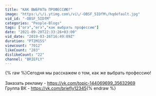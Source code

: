 ```yaml
---
title: "КАК ВЫБРАТЬ ПРОФЕССИЮ?"
image: "https:\/\/i.ytimg.com\/vi\/-OBSF_5IDfM\/hqdefault.jpg"
vid_id: "-OBSF_5IDfM"
categories: "People-Blogs"
tags: ["огэ","егэ","как выбрать профессию"]
date: "2021-09-20T22:33:26+03:00"
vid_date: "2019-03-26T16:49:09Z"
duration: "PT2M15S"
viewcount: "7012"
likeCount: "283"
dislikeCount: "22"
channel: "BRIEFLY"
---
```

{% raw %}Сегодня мы расскажем о том, как же выбрать профессию!<br /><br />Заказать рекламу - <a rel="nofollow" target="blank" href="https://vk.com/topic-144069699_35632969">https://vk.com/topic-144069699_35632969</a><br />Группа ВК - <a rel="nofollow" target="blank" href="https://vk.com/briefly12345">https://vk.com/briefly12345</a>{% endraw %}
